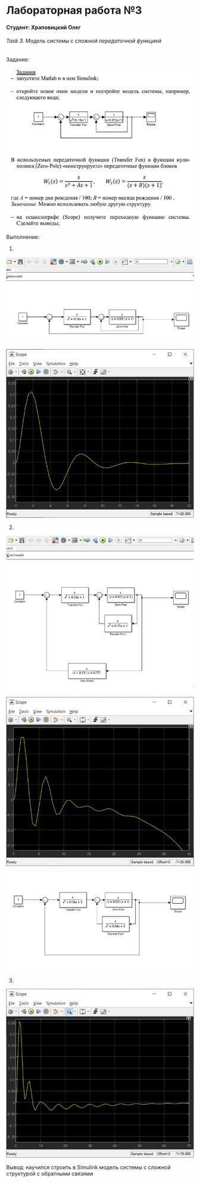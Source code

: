 # Лабораторная работа №3

#### Студент: Храповицкий Олег

###### Task 3. Модель системы с сложной передаточной функцией
Задание:

<p align="center">
    <img src="images/01.png" >
</p>

Выполнение:

1)

<p align="center">
    <img src="images/02.png" >
</p>

<p align="center">
    <img src="images/03.png" >
</p>

2)

<p align="center">
    <img src="images/04.png" >
</p>

<p align="center">
    <img src="images/05.png" >
</p>

<p align="center">
    <img src="images/06.png" >
</p>

3)

<p align="center">
    <img src="images/07.png" >
</p>

Вывод: научился строить в Simulink модель системы с сложной структурой с
обратными связями
